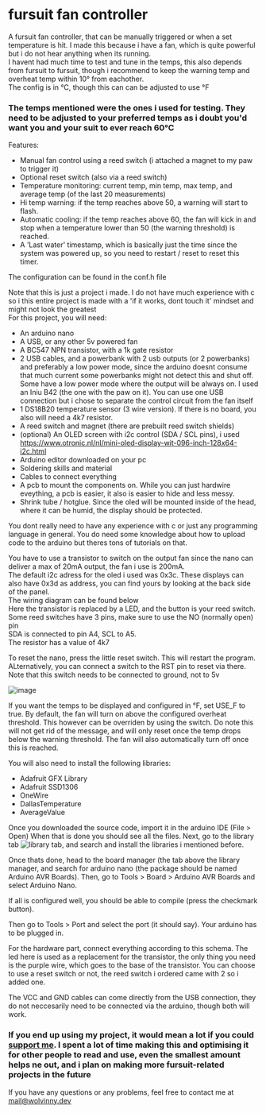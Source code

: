 # fursuit fan controller
A fursuit fan controller, that can be manually triggered or when a set temperature is hit. 
I made this because i have a fan, which is quite powerful but i do not hear anything when its running. <br>
I havent had much time to test and tune in the temps, this also depends from fursuit to fursuit, though i recommend to keep the warning temp and overheat temp within 10° from eachother.<br>
The config is in °C, though this can can be adjusted to use °F
### The temps mentioned were the ones i used for testing. They need to be adjusted to your preferred temps as i doubt you'd want you and your suit to ever reach 60°C
Features:
- Manual fan control using a reed switch (i attached a magnet to my paw to trigger it)
- Optional reset switch (also via a reed switch)
- Temperature monitoring: current temp, min temp, max temp, and average temp (of the last 20 measurements)
- Hi temp warning: if the temp reaches above 50, a warning will start to flash.
- Automatic cooling: if the temp reaches above 60, the fan will kick in and stop when a temperature lower than 50 (the warning threshold) is reached.
- A 'Last water' timestamp, which is basically just the time since the system was powered up, so you need to restart / reset to reset this timer.

The configuration can be found in the conf.h file

Note that this is just a project i made. I do not have much experience with c so i this entire project is made with a 'if it works, dont touch it' mindset and might not look the greatest
<br> For this project, you will need:

- An arduino nano
- A USB, or any other 5v powered fan
- A BC547 NPN transistor, with a 1k gate resistor
- 2 USB cables, and a powerbank with 2 usb outputs (or 2 powerbanks) and preferably a low power mode, since the arduino doesnt consume that much current some powerbanks might not detect this and shut off. Some have a low power mode where the output will be always on. I used an Iniu B42 (the one with the paw on it). You can use one USB connection but i chose to separate the control circuit from the fan itself
- 1 DS18B20 temperature sensor (3 wire version). If there is no board, you also will need a 4k7 resistor.
- A reed switch and magnet (there are prebuilt reed switch shields)
- (optional) An OLED screen with i2c control (SDA / SCL pins), i used https://www.otronic.nl/nl/mini-oled-display-wit-096-inch-128x64-i2c.html
- Arduino editor downloaded on your pc
- Soldering skills and material
- Cables to connect everything
- A pcb to mount the components on. While you can just hardwire eveything, a pcb is easier, it also is easier to hide and less messy.
- Shrink tube / hotglue. Since the oled will be mounted inside of the head, where it can be humid, the display should be protected.

You dont really need to have any experience with c or just any programming language in general.
You do need some knowledge about how to upload code to the arduino but theres tons of tutorials on that.

You have to use a transistor to switch on the output fan since the nano can deliver a max of 20mA output, the fan i use is 200mA. <br>
The default i2c adress for the oled i used was 0x3c. These displays can also have 0x3d as address, you can find yours by looking at the back side of the panel.<br>
The wiring diagram can be found below<br>
Here the transistor is replaced by a LED, and the button is your reed switch. Some reed switches have 3 pins, make sure to use the NO (normally open) pin<br>
SDA is connected to pin A4, SCL to A5.<br>
The resistor has a value of 4k7<br>

To reset the nano, press the little reset switch. This will restart the program.
ALternatively, you can connect a switch to the RST pin to reset via there. Note that this switch needs to be connected to ground, not to 5v

![image](https://github.com/Wolvinny/Fursuit-fan-controller/assets/84203950/aabab62c-70be-47c7-bdce-003191842c2d)

 
If you want the temps to be displayed and configured in °F, set USE_F to true. 
By default, the fan will turn on above the configured overheat threshold. This however can be overriden by using the switch. Do note this will not get rid of the message, and will only reset once the temp drops below the warning threshold. The fan will also automatically turn off once this is reached.

You will also need to install the following libraries: 
- Adafruit GFX Library
- Adafruit SSD1306
- OneWire
- DallasTemperature
- AverageValue

Once you downloaded the source code, import it in the arduino IDE (File > Open)
When that is done you should see all the files.
Next, go to the library tab ![library tab](https://bork.treble-is-fluffy.gay/flooff56c1746.png), and search and install the libraries i mentioned before.

Once thats done, head to the board manager (the tab above the library manager, and search for arduino nano (the package should be named Arduino AVR Boards).
Then, go to Tools > Board > Arduino AVR Boards and select Arduino Nano.

If all is configured well, you should be able to compile (press the checkmark button).

Then go to Tools > Port and select the port (it should say). Your arduino has to be plugged in.


For the hardware part, connect everything according to this schema. The led here is used as a replacement for the transistor, the only thing you need is the purple wire, which goes to the base of the transistor.
You can choose to use a reset switch or not, the reed switch i ordered came with 2 so i added one. 

The VCC and GND cables can come directly from the USB connection, they do not neccesarily need to be connected via the arduino, though both will work.


### If you end up using my project, it would mean a lot if you could [support me](https://kofi.wolvinny.dev). I spent a lot of time making this and optimising it for other people to read and use, even the smallest amount helps ne out, and i plan on making more fursuit-related projects in the future

If you have any questions or any problems, feel free to contact me at mail@wolvinny.dev





 
